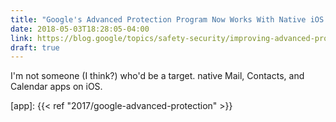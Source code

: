 ```yaml
---
title: "Google's Advanced Protection Program Now Works With Native iOS Apps"
date: 2018-05-03T18:28:05-04:00
link: https://blog.google/topics/safety-security/improving-advanced-protection-program-ios-users/
draft: true
---
```


I'm not someone (I think?) who'd be a target. native Mail, Contacts, and Calendar apps on iOS. 

[app]: {{< ref "2017/google-advanced-protection" >}}